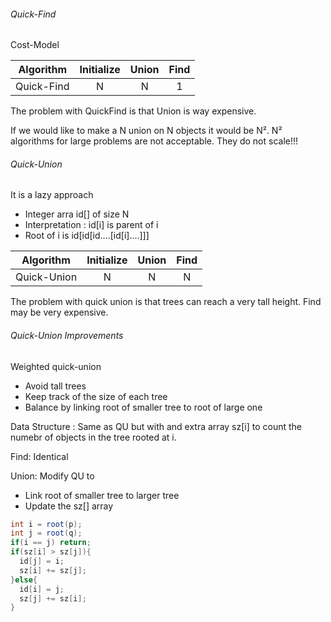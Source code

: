###### Quick-Find

Cost-Model 

|Algorithm    |Initialize   |Union    |Find     
|:-----------:|:-----------:|:-------:|:--:
|Quick-Find   |N            |N        |1

The problem with QuickFind is that Union is way expensive.

If we would like to make a N union on N objects it would be N².
N² algorithms for large problems are not acceptable.
They do not scale!!!

###### Quick-Union

It is a lazy approach
- Integer arra id[] of size N
- Interpretation : id[i] is parent of i
- Root of i is id[id[id....[id[i]....]]]

|Algorithm    |Initialize   |Union    |Find     
|:-----------:|:-----------:|:-------:|:--:
|Quick-Union  |N            |N        |N

The problem with quick union is that trees can reach a very tall height.
Find may be very expensive.

###### Quick-Union Improvements

Weighted quick-union
- Avoid tall trees
- Keep track of the size of each tree
- Balance by linking root of smaller tree to root of large one

Data Structure : Same as QU but with and extra array sz[i] to count the numebr of objects in the tree rooted at i.

Find: Identical

Union: Modify QU to
- Link root of smaller tree to larger tree
- Update the sz[] array

```java
int i = root(p);
int j = root(q);
if(i == j) return;
if(sz[i] > sz[j]){
  id[j] = i;
  sz[i] += sz[j];
}else{
  id[i] = j;
  sz[j] += sz[i];
}
```
